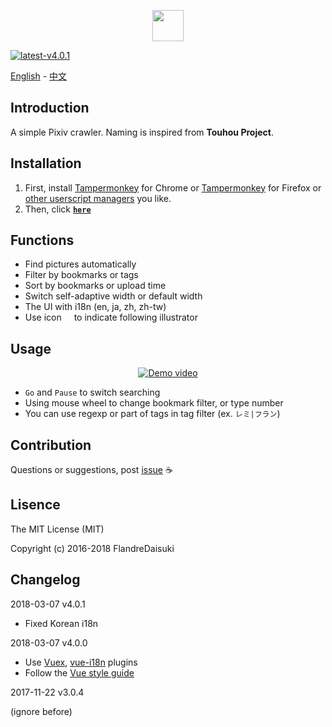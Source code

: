 <p align="center"><a href="https://github.com/FlandreDaisuki/Patchouli" target="_blank"><img width="50"src="https://i.imgur.com/VwoYc5w.png"></a></p>

[![latest-v4.0.1](https://img.shields.io/badge/latest-v4.0.1-blue.svg)](#)

[English](./README.en.md) - [中文](./README.md)

## Introduction

A simple Pixiv crawler. Naming is inspired from **Touhou Project**.

## Installation

1. First, install [Tampermonkey](https://chrome.google.com/webstore/detail/tampermonkey/dhdgffkkebhmkfjojejmpbldmpobfkfo) for Chrome or [Tampermonkey](https://addons.mozilla.org/zh-TW/firefox/addon/tampermonkey/) for Firefox or [other userscript managers](https://greasyfork.org/help/installing-user-scripts) you like.
2. Then, click [**`here`**](https://rawgit.com/FlandreDaisuki/Patchouli/master/dist/patchouli.user.js)

## Functions

- Find pictures automatically
- Filter by bookmarks or tags
- Sort by bookmarks or upload time
- Switch self-adaptive width or default width
- The UI with i18n (en, ja, zh, zh-tw)
- Use icon <img src="https://cdnjs.cloudflare.com/ajax/libs/simple-icons/3.0.1/rss.svg" width="12"> to indicate following illustrator

## Usage

<p align="center">
  <a href="https://www.youtube.com/watch?v=E1yWWO9e--k" target="_blank">
    <img src="https://img.youtube.com/vi/E1yWWO9e--k/0.jpg" alt="Demo video"/>
  </a>
</p>

- `Go` and `Pause` to switch searching
- Using mouse wheel to change bookmark filter, or type number
- You can use regexp or part of tags in tag filter (ex. `レミ|フラン`)

## Contribution

Questions or suggestions, post [issue](https://github.com/FlandreDaisuki/Patchouli/issues) :coffee:

## Lisence

The MIT License (MIT)

Copyright (c) 2016-2018 FlandreDaisuki

## Changelog

2018-03-07 v4.0.1

- Fixed Korean i18n

2018-03-07 v4.0.0

- Use [Vuex](https://github.com/vuejs/vuex), [vue-i18n](https://github.com/kazupon/vue-i18n) plugins
- Follow the [Vue style guide](https://vuejs.org/v2/style-guide/)

2017-11-22 v3.0.4

(ignore before)
